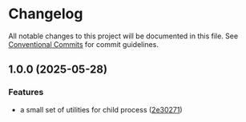 # Changelog

All notable changes to this project will be documented in this file.
See [Conventional Commits](https://conventionalcommits.org) for commit guidelines.

## 1.0.0 (2025-05-28)

### Features

* a small set of utilities for child process ([2e30271](https://github.com/TrigenSoftware/simple-libs/commit/2e30271d401208f0ad91d8ada50ef7e8834bc7f8))
